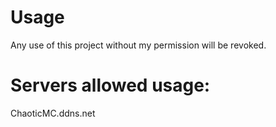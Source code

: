 # Usage
Any use of this project without my permission will be revoked.

# Servers allowed usage:
ChaoticMC.ddns.net

